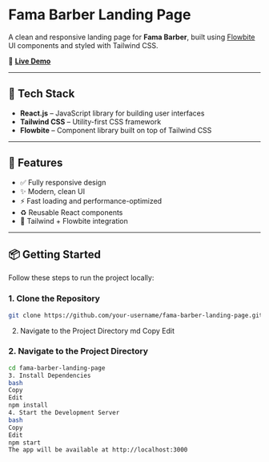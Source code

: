 # Fama Barber Landing Page

A clean and responsive landing page for **Fama Barber**, built using [Flowbite](https://www.flowbite.com) UI components and styled with Tailwind CSS.

🔗 **[Live Demo](https://fama-barber-landing-page-two.vercel.app/)**

---

## 🚀 Tech Stack

- **React.js** – JavaScript library for building user interfaces  
- **Tailwind CSS** – Utility-first CSS framework  
- **Flowbite** – Component library built on top of Tailwind CSS

---

## 📄 Features

- ✅ Fully responsive design  
- ✨ Modern, clean UI  
- ⚡ Fast loading and performance-optimized  
- ♻️ Reusable React components  
- 🎨 Tailwind + Flowbite integration  

---

## 📦 Getting Started

Follow these steps to run the project locally:

### 1. Clone the Repository

```bash
git clone https://github.com/your-username/fama-barber-landing-page.git
```

2. Navigate to the Project Directory
md
Copy
Edit
### 2. Navigate to the Project Directory

```bash
cd fama-barber-landing-page
3. Install Dependencies
bash
Copy
Edit
npm install
4. Start the Development Server
bash
Copy
Edit
npm start
The app will be available at http://localhost:3000
